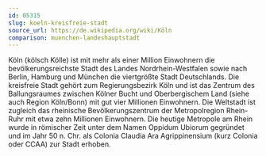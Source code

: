 ```yaml
---
id: 05315
slug: koeln-kreisfreie-stadt
source_url: https://de.wikipedia.org/wiki/Köln
comparison: muenchen-landeshauptstadt
---
```


Köln (kölsch Kölle) ist mit mehr als einer Million Einwohnern die bevölkerungsreichste Stadt des Landes Nordrhein-Westfalen sowie nach Berlin, Hamburg und München die viertgrößte Stadt Deutschlands. Die kreisfreie Stadt gehört zum Regierungsbezirk Köln und ist das Zentrum des Ballungsraumes zwischen Kölner Bucht und Oberbergischem Land (siehe auch Region Köln/Bonn) mit gut vier Millionen Einwohnern. Die Weltstadt ist zugleich das rheinische Bevölkerungszentrum der Metropolregion Rhein-Ruhr mit etwa zehn Millionen Einwohnern. Die heutige Metropole am Rhein wurde in römischer Zeit unter dem Namen Oppidum Ubiorum gegründet und im Jahr 50 n. Chr. als Colonia Claudia Ara Agrippinensium (kurz Colonia oder CCAA) zur Stadt erhoben.
